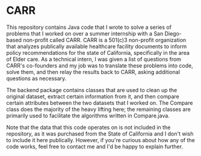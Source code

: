 # CARR

This repository contains Java code that I wrote to solve a series of problems that I worked on over a summer internship with a San Diego-based non-profit called CARR. CARR is a 501(c)3 non-profit organization that analyzes publically available healthcare facility documents to inform policy recommendations for the state of California, specifically in the area of Elder care. As a technical intern, I was given a list of questions from CARR's co-founders and my job was to translate these problems into code, solve them, and then relay the results back to CARR, asking additional questions as necessary.

The backend package contains classes that are used to clean up the original dataset, extract certain information from it, and then compare certain attributes between the two datasets that I worked on. The Compare class does the majority of the heavy lifting here; the remaining classes are primarily used to facilitate the algorithms written in Compare.java.

Note that the data that this code operates on is not included in the repository, as it was purchased from the State of California and I don't wish to include it here publically. However, if you're curious about how any of the code works, feel free to contact me and I'd be happy to explain further.
